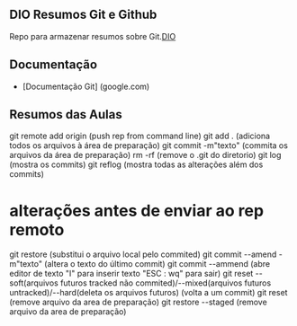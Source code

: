 ## DIO Resumos Git e Github

Repo para armazenar resumos sobre Git.[DIO](https://www.dio.me/)

## Documentação
- [Documentação Git] (google.com)

## Resumos das Aulas
git remote add origin <url> (push rep from command line)
git add . (adiciona todos os arquivos à área de preparação)
git commit -m"texto" (commita os arquivos da área de preparação)
rm -rf (remove o .git do diretorio)
git log (mostra os commits)
git reflog (mostra todas as alterações além dos commits)
# alterações antes de enviar ao rep remoto


git restore <nomedoarquivo> (substitui o arquivo local pelo commited)
git commit --amend -m"texto" (altera o texto do último commit)
git commit --ammend (abre editor de texto "I" para inserir texto "ESC : wq" para sair)
git reset --soft(arquivos futuros tracked não commited)/--mixed(arquivos futuros untracked)/--hard(deleta os arquivos futuros)<hashdocommitdesejado> (volta a um commit)
git reset <nomedoarquivo> (remove arquivo da area de preparação)
git restore --staged <nomedoarquivo> (remove arquivo da area de preparação)


